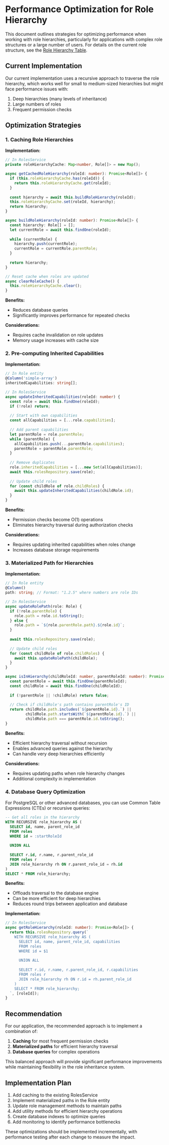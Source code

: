 # Performance Optimization for Role Hierarchy

This document outlines strategies for optimizing performance when working with role hierarchies, particularly for applications with complex role structures or a large number of users. For details on the current role structure, see the [Role Hierarchy Table](ROLE_HIERARCHY_TABLE.md).

## Current Implementation

Our current implementation uses a recursive approach to traverse the role hierarchy, which works well for small to medium-sized hierarchies but might face performance issues with:

1. Deep hierarchies (many levels of inheritance)
2. Large numbers of roles
3. Frequent permission checks

## Optimization Strategies

### 1. Caching Role Hierarchies

**Implementation:**
```typescript
// In RolesService
private roleHierarchyCache: Map<number, Role[]> = new Map();

async getCachedRoleHierarchy(roleId: number): Promise<Role[]> {
  if (this.roleHierarchyCache.has(roleId)) {
    return this.roleHierarchyCache.get(roleId);
  }
  
  const hierarchy = await this.buildRoleHierarchy(roleId);
  this.roleHierarchyCache.set(roleId, hierarchy);
  return hierarchy;
}

async buildRoleHierarchy(roleId: number): Promise<Role[]> {
  const hierarchy: Role[] = [];
  let currentRole = await this.findOne(roleId);
  
  while (currentRole) {
    hierarchy.push(currentRole);
    currentRole = currentRole.parentRole;
  }
  
  return hierarchy;
}

// Reset cache when roles are updated
async clearRoleCache() {
  this.roleHierarchyCache.clear();
}
```

**Benefits:**
- Reduces database queries
- Significantly improves performance for repeated checks

**Considerations:**
- Requires cache invalidation on role updates
- Memory usage increases with cache size

### 2. Pre-computing Inherited Capabilities

**Implementation:**
```typescript
// In Role entity
@Column('simple-array')
inheritedCapabilities: string[];

// In RolesService
async updateInheritedCapabilities(roleId: number) {
  const role = await this.findOne(roleId);
  if (!role) return;
  
  // Start with own capabilities
  const allCapabilities = [...role.capabilities];
  
  // Add parent capabilities
  let parentRole = role.parentRole;
  while (parentRole) {
    allCapabilities.push(...parentRole.capabilities);
    parentRole = parentRole.parentRole;
  }
  
  // Remove duplicates
  role.inheritedCapabilities = [...new Set(allCapabilities)];
  await this.rolesRepository.save(role);
  
  // Update child roles
  for (const childRole of role.childRoles) {
    await this.updateInheritedCapabilities(childRole.id);
  }
}
```

**Benefits:**
- Permission checks become O(1) operations
- Eliminates hierarchy traversal during authorization checks

**Considerations:**
- Requires updating inherited capabilities when roles change
- Increases database storage requirements

### 3. Materialized Path for Hierarchies

**Implementation:**
```typescript
// In Role entity
@Column()
path: string; // Format: "1.2.5" where numbers are role IDs

// In RolesService
async updateRolePath(role: Role) {
  if (!role.parentRole) {
    role.path = role.id.toString();
  } else {
    role.path = `${role.parentRole.path}.${role.id}`;
  }
  
  await this.rolesRepository.save(role);
  
  // Update child roles
  for (const childRole of role.childRoles) {
    await this.updateRolePath(childRole);
  }
}

async isInHierarchy(childRoleId: number, parentRoleId: number): Promise<boolean> {
  const parentRole = await this.findOne(parentRoleId);
  const childRole = await this.findOne(childRoleId);
  
  if (!parentRole || !childRole) return false;
  
  // Check if childRole's path contains parentRole's ID
  return childRole.path.includes(`${parentRole.id}.`) || 
         childRole.path.startsWith(`${parentRole.id}.`) ||
         childRole.path === parentRole.id.toString();
}
```

**Benefits:**
- Efficient hierarchy traversal without recursion
- Enables advanced queries against the hierarchy
- Can handle very deep hierarchies efficiently

**Considerations:**
- Requires updating paths when role hierarchy changes
- Additional complexity in implementation

### 4. Database Query Optimization

For PostgreSQL or other advanced databases, you can use Common Table Expressions (CTEs) or recursive queries:

```sql
-- Get all roles in the hierarchy
WITH RECURSIVE role_hierarchy AS (
  SELECT id, name, parent_role_id
  FROM roles
  WHERE id = :startRoleId
  
  UNION ALL
  
  SELECT r.id, r.name, r.parent_role_id
  FROM roles r
  JOIN role_hierarchy rh ON r.parent_role_id = rh.id
)
SELECT * FROM role_hierarchy;
```

**Benefits:**
- Offloads traversal to the database engine
- Can be more efficient for deep hierarchies
- Reduces round trips between application and database

**Implementation:**
```typescript
// In RolesService
async getRoleHierarchy(roleId: number): Promise<Role[]> {
  return this.rolesRepository.query(`
    WITH RECURSIVE role_hierarchy AS (
      SELECT id, name, parent_role_id, capabilities
      FROM roles
      WHERE id = $1
      
      UNION ALL
      
      SELECT r.id, r.name, r.parent_role_id, r.capabilities
      FROM roles r
      JOIN role_hierarchy rh ON r.id = rh.parent_role_id
    )
    SELECT * FROM role_hierarchy;
  `, [roleId]);
}
```

## Recommendation

For our application, the recommended approach is to implement a combination of:

1. **Caching** for most frequent permission checks
2. **Materialized paths** for efficient hierarchy traversal
3. **Database queries** for complex operations

This balanced approach will provide significant performance improvements while maintaining flexibility in the role inheritance system.

## Implementation Plan

1. Add caching to the existing RolesService
2. Implement materialized paths in the Role entity
3. Update role management methods to maintain paths
4. Add utility methods for efficient hierarchy operations
5. Create database indexes to optimize queries
6. Add monitoring to identify performance bottlenecks

These optimizations should be implemented incrementally, with performance testing after each change to measure the impact.
